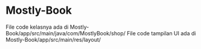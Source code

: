 # Mostly-Book
File code kelasnya ada di Mostly-Book/app/src/main/java/com/MostlyBook/shop/
File code tampilan UI ada di Mostly-Book/app/src/main/res/layout/
